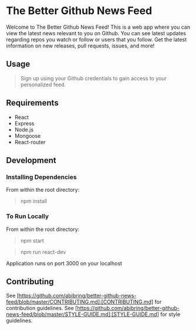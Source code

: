 # The Better Github News Feed
Welcome to The Better Github News Feed!  This is a web app where you can view the latest news relevant to you on Github.  You can see latest updates regarding repos you watch or follow or users that you follow.  Get the latest information on new releases, pull requests, issues, and more!

## Usage

> Sign up using your Github credentials to gain access to your personalized feed. 

## Requirements

- React
- Express
- Node.js
- Mongoose
- React-router

## Development

### Installing Dependencies

From within the root directory:

> npm install

### To Run Locally

From within the root directory:

> npm start

> npm run react-dev

Application runs on port 3000 on your localhost

## Contributing

See [https://github.com/abibring/better-github-news-feed/blob/master/CONTRIBUTING.md]:[CONTRIBUTING.md]  for contribution guidelines.
See [https://github.com/abibring/better-github-news-feed/blob/master/STYLE-GUIDE.md]:[STYLE-GUIDE.md] for style guidelines.
